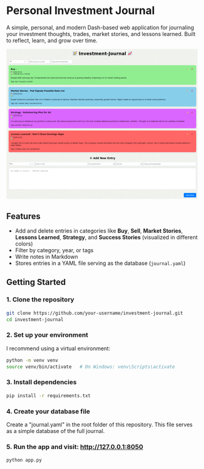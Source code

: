 # Personal Investment Journal

A simple, personal, and modern Dash-based web application for journaling your investment thoughts, trades, market stories, and lessons learned. Built to reflect, learn, and grow over time.

![image](investment_journal.png)

## Features

- Add and delete entries in categories like **Buy**, **Sell**, **Market Stories**, **Lessons Learned**, **Strategy**, and **Success Stories** (visualized in different colors)
- Filter by category, year, or tags
- Write notes in Markdown
- Stores entries in a YAML file serving as the database (`journal.yaml`)

## Getting Started

### 1. Clone the repository

```bash
git clone https://github.com/your-username/investment-journal.git
cd investment-journal
```

### 2. Set up your environment

I recommend using a virtual environment:

```bash
python -m venv venv
source venv/bin/activate   # On Windows: venv\Scripts\activate
```

### 3. Install dependencies

```bash
pip install -r requirements.txt
```

### 4. Create your database file 
Create a "journal.yaml" in the root folder of this repository. This file serves as a simple database of the full journal.
### 5. Run the app and visit: http://127.0.0.1:8050


```bash
python app.py
```



